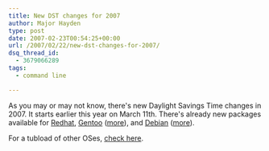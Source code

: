 ```yaml
---
title: New DST changes for 2007
author: Major Hayden
type: post
date: 2007-02-23T00:54:25+00:00
url: /2007/02/22/new-dst-changes-for-2007/
dsq_thread_id:
  - 3679066289
tags:
  - command line

---
```

As you may or may not know, there's new Daylight Savings Time changes in 2007. It starts earlier this year on March 11th. There's already new packages available for [Redhat][1], [Gentoo][2] ([more][3]), and [Debian][4] ([more][5]).

For a tubload of other OSes, [check here][6].

 [1]: http://kbase.redhat.com/faq/FAQ_79_9950.shtm
 [2]: http://www.gentoo.org/news/en/gwn/20070212-newsletter.xml
 [3]: http://forums.gentoo.org/viewtopic-t-534993-highlight-daylight+savings.html
 [4]: http://people.debian.org/~terpstra/message/20061005.205220.2e89b18e.en.html
 [5]: http://www.linuxquestions.org/questions/showthread.php?s=6987b66841b23d781a3a6f6ffad96c7e&p=2584279#post2584279
 [6]: http://www.edgeblog.net/2007/daylight-saving-time-the-year-2007-problem/
